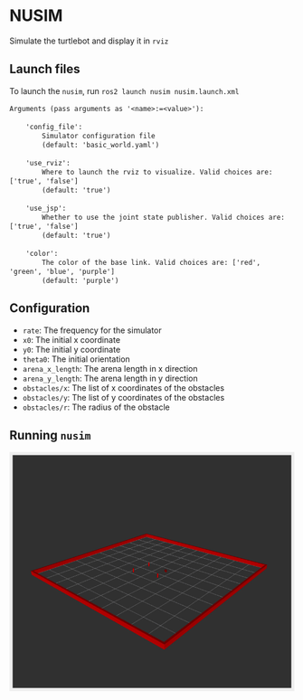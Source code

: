 # NUSIM
Simulate the turtlebot and display it in `rviz`

## Launch files
To launch the `nusim`, run `ros2 launch nusim nusim.launch.xml`
```
Arguments (pass arguments as '<name>:=<value>'):

    'config_file':
        Simulator configuration file
        (default: 'basic_world.yaml')

    'use_rviz':
        Where to launch the rviz to visualize. Valid choices are: ['true', 'false']
        (default: 'true')

    'use_jsp':
        Whether to use the joint state publisher. Valid choices are: ['true', 'false']
        (default: 'true')

    'color':
        The color of the base link. Valid choices are: ['red', 'green', 'blue', 'purple']
        (default: 'purple')

``` 

## Configuration
 - `rate`: The frequency for the simulator
 - `x0`: The initial x coordinate
 - `y0`: The initial y coordinate
 - `theta0`: The initial orientation
 - `arena_x_length`: The arena length in x direction
 - `arena_y_length`: The arena length in y direction
 - `obstacles/x`: The list of x coordinates of the obstacles
 - `obstacles/y`: The list of y coordinates of the obstacles
 - `obstacles/r`: The radius of the obstacle

## Running `nusim`

![](images/nusim1.png)
